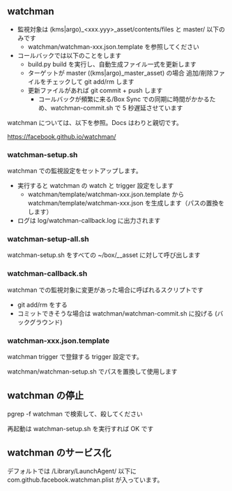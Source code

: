 ## watchman

- 監視対象は (kms|argo)_<xxx.yyy>_asset/contents/files と master/ 以下のみです 
  - watchman/watchman-xxx.json.template を参照してください
- コールバックでは以下のことをします
  - build.py build を実行し、自動生成ファイル一式を更新します
  - ターゲットが master ((kms|argo)_master_asset) の場合 追加/削除ファイルをチェックして git add/rm します
  - 更新ファイルがあれば git commit + push します
    - コールバックが頻繁に来る/Box Sync での同期に時間がかかるため、watchman-commit.sh で 5 秒遅延させています

watchman については、以下を参照。Docs はわりと親切です。

https://facebook.github.io/watchman/

### watchman-setup.sh
watchman での監視設定をセットアップします。

- 実行すると watchman の watch と trigger 設定をします
  - watchman/template/watchman-xxx.json.template から watchman/template/watchman-xxx.json を生成します（パスの置換をします）
- ログは log/watchman-callback.log に出力されます

### watchman-setup-all.sh
watchman-setup.sh をすべての ~/box/*_*_asset に対して呼び出します

### watchman-callback.sh
watchman での監視対象に変更があった場合に呼ばれるスクリプトです

- git add/rm をする
- コミットできそうな場合は watchman/watchman-commit.sh に投げる (バックグラウンド)

### watchman-xxx.json.template
watchman trigger で登録する trigger 設定です。

watchman/watchman-setup.sh でパスを置換して使用します

## watchman の停止
pgrep -f watchman で検索して、殺してください

再起動は watchman-setup.sh を実行すれば OK です

## watchman のサービス化
デフォルトでは /Library/LaunchAgent/ 以下に com.github.facebook.watchman.plist が入っています。

